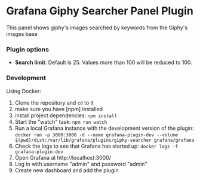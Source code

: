 # Grafana Giphy Searcher Panel Plugin

This panel shows giphy's images searched by keywords from the Giphy's images base

### Plugin options

- **Search limit**:
    Default is 25. Values more than 100 will be reduced to 100.

### Development

Using Docker:

1. Clone the repository and `cd` to it
1. make sure you have [npm] installed
1. install project dependencies: `npm install`
1. Start the "watch" task: `npm run watch`
1. Run a local Grafana instance with the development version of the plugin: `docker run -p 3000:3000 -d --name grafana-plugin-dev --volume $(pwd)/dist:/var/lib/grafana/plugins/giphy-searcher grafana/grafana`
1. Check the logs to see that Grafana has started up: `docker logs -f grafana-plugin-dev`
1. Open Grafana at http://localhost:3000/
1. Log in with username "admin" and password "admin"
1. Create new dashboard and add the plugin
